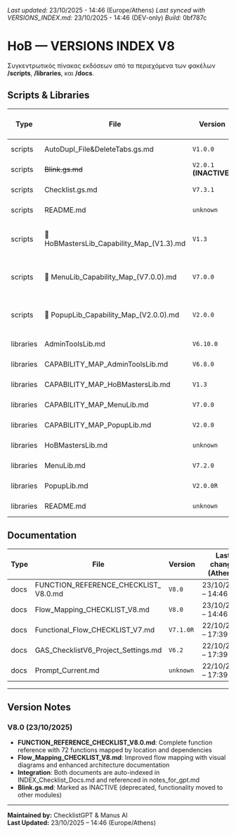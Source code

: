*Last updated:* 23/10/2025 - 14:46 (Europe/Athens)
*Last synced with VERSIONS_INDEX.md:* 23/10/2025 - 14:46 (DEV-only)
*Build:* 0bf787c

# HoB — VERSIONS INDEX V8
Συγκεντρωτικός πίνακας εκδόσεων από τα περιεχόμενα των φακέλων **/scripts**, **/libraries**, και **/docs**.

## Scripts & Libraries

| Type | File | Version | Last change (Athens) | Build | Path |
|---|---|---|---|---|---|
| scripts | AutoDupl_File&DeleteTabs.gs.md | `V1.0.0` | 22/10/2025 – 17:39 | `b0f8578` | [scripts/AutoDupl_File&DeleteTabs.gs.md](/scripts/AutoDupl_File&DeleteTabs.gs.md) |
| scripts | ~~Blink.gs.md~~ | `V2.0.1` **(INACTIVE)** | 22/10/2025 – 17:39 | `b0f8578` | [scripts/Blink.gs.md](/scripts/Blink.gs.md) |
| scripts | Checklist.gs.md | `V7.3.1` | 22/10/2025 – 17:39 | `08420eb` | [scripts/Checklist.gs.md](/scripts/Checklist.gs.md) |
| scripts | README.md | `unknown` | 22/10/2025 – 17:39 | `b0f8578` | [scripts/README.md](/scripts/README.md) |
| scripts | 🧩 HoBMastersLib_Capability_Map_(V1.3).md | `V1.3` | 22/10/2025 – 17:39 | `b0f8578` | [scripts/🧩 HoBMastersLib_Capability_Map_(V1.3).md](/scripts/🧩 HoBMastersLib_Capability_Map_(V1.3).md) |
| scripts | 🧩 MenuLib_Capability_Map_(V7.0.0).md | `V7.0.0` | 22/10/2025 – 17:39 | `b0f8578` | [scripts/🧩 MenuLib_Capability_Map_(V7.0.0).md](/scripts/🧩 MenuLib_Capability_Map_(V7.0.0).md) |
| scripts | 🧩 PopupLib_Capability_Map_(V2.0.0).md | `V2.0.0` | 22/10/2025 – 17:39 | `b0f8578` | [scripts/🧩 PopupLib_Capability_Map_(V2.0.0).md](/scripts/🧩 PopupLib_Capability_Map_(V2.0.0).md) |
| libraries | AdminToolsLib.md | `V6.10.0` | 22/10/2025 – 17:39 | `b0f8578` | [libraries/AdminToolsLib.md](/libraries/AdminToolsLib.md) |
| libraries | CAPABILITY_MAP_AdminToolsLib.md | `V6.8.0` | 22/10/2025 – 17:39 | `b0f8578` | [libraries/CAPABILITY_MAP_AdminToolsLib.md](/libraries/CAPABILITY_MAP_AdminToolsLib.md) |
| libraries | CAPABILITY_MAP_HoBMastersLib.md | `V1.3` | 22/10/2025 – 17:39 | `b0f8578` | [libraries/CAPABILITY_MAP_HoBMastersLib.md](/libraries/CAPABILITY_MAP_HoBMastersLib.md) |
| libraries | CAPABILITY_MAP_MenuLib.md | `V7.0.0` | 22/10/2025 – 17:39 | `b0f8578` | [libraries/CAPABILITY_MAP_MenuLib.md](/libraries/CAPABILITY_MAP_MenuLib.md) |
| libraries | CAPABILITY_MAP_PopupLib.md | `V2.0.0` | 22/10/2025 – 17:39 | `b0f8578` | [libraries/CAPABILITY_MAP_PopupLib.md](/libraries/CAPABILITY_MAP_PopupLib.md) |
| libraries | HoBMastersLib.md | `unknown` | 22/10/2025 – 17:39 | `b0f8578` | [libraries/HoBMastersLib.md](/libraries/HoBMastersLib.md) |
| libraries | MenuLib.md | `V7.2.0` | 22/10/2025 – 17:39 | `b0f8578` | [libraries/MenuLib.md](/libraries/MenuLib.md) |
| libraries | PopupLib.md | `V2.0.0R` | 22/10/2025 – 17:39 | `b0f8578` | [libraries/PopupLib.md](/libraries/PopupLib.md) |
| libraries | README.md | `unknown` | 22/10/2025 – 17:39 | `b0f8578` | [libraries/README.md](/libraries/README.md) |

## Documentation

| Type | File | Version | Last change (Athens) | Build | Path |
|---|---|---|---|---|---|
| docs | FUNCTION_REFERENCE_CHECKLIST_ V8.0.md | `V8.0` | 23/10/2025 – 14:46 | `0bf787c` | [docs/FUNCTION_REFERENCE_CHECKLIST_ V8.0.md](/docs/FUNCTION_REFERENCE_CHECKLIST_%20V8.0.md) |
| docs | Flow_Mapping_CHECKLIST_V8.md | `V8.0` | 23/10/2025 – 14:46 | `0bf787c` | [docs/Flow_Mapping_CHECKLIST_V8.md](/docs/Flow_Mapping_CHECKLIST_V8.md) |
| docs | Functional_Flow_CHECKLIST_V7.md | `V7.1.0R` | 22/10/2025 – 17:39 | `b0f8578` | [docs/Functional_Flow_CHECKLIST_V7.md](/docs/Functional_Flow_CHECKLIST_V7.md) |
| docs | GAS_ChecklistV6_Project_Settings.md | `V6.2` | 22/10/2025 – 17:39 | `b0f8578` | [docs/GAS_ChecklistV6_Project_Settings.md](/docs/GAS_ChecklistV6_Project_Settings.md) |
| docs | Prompt_Current.md | `unknown` | 22/10/2025 – 17:39 | `b0f8578` | [docs/Prompt_Current.md](/docs/Prompt_Current.md) |

---

## Version Notes

### V8.0 (23/10/2025)
- **FUNCTION_REFERENCE_CHECKLIST_V8.0.md**: Complete function reference with 72 functions mapped by location and dependencies
- **Flow_Mapping_CHECKLIST_V8.md**: Improved flow mapping with visual diagrams and enhanced architecture documentation
- **Integration**: Both documents are auto-indexed in INDEX_Checklist_Docs.md and referenced in notes_for_gpt.md
- **Blink.gs.md**: Marked as INACTIVE (deprecated, functionality moved to other modules)

---

**Maintained by:** ChecklistGPT & Manus AI  
**Last Updated:** 23/10/2025 – 14:46 (Europe/Athens)

